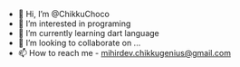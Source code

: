 - 👋 Hi, I’m @ChikkuChoco
- 👀 I’m interested in programing
- 🌱 I’m currently learning dart language
- 💞️ I’m looking to collaborate on ...
- 📫 How to reach me - mihirdev.chikkugenius@gmail.com

<!---
ChikkuChoco/ChikkuChoco is a ✨ special ✨ repository because its `README.md` (this file) appears on your GitHub profile.
You can click the Preview link to take a look at your changes.
--->
